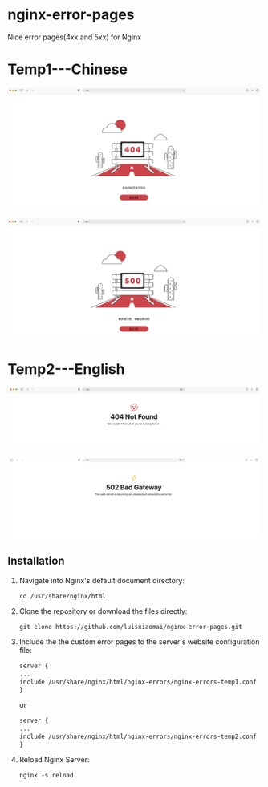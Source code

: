 # nginx-error-pages
Nice error pages(4xx and 5xx) for Nginx

# Temp1---Chinese
![404 error page](https://github.com/luisxiaomai/Images/blob/master/Nginx-Error-Pages/temp1-404.png)

![500 error page](https://github.com/luisxiaomai/Images/blob/master/Nginx-Error-Pages/temp1-500.png)

# Temp2---English
![404 error page](https://github.com/luisxiaomai/Images/blob/master/Nginx-Error-Pages/temp2-404.png)

![502 error page](https://github.com/luisxiaomai/Images/blob/master/Nginx-Error-Pages/temp2-502.png)

## Installation

1. Navigate into Nginx's default document directory:
	```
    cd /usr/share/nginx/html
    ```
2. Clone the repository or download the files directly:
	```
    git clone https://github.com/luisxiaomai/nginx-error-pages.git
    ```

3. Include the  the custom error pages to the server's website configuration file:
	```
    server {
    ...
    include /usr/share/nginx/html/nginx-errors/nginx-errors-temp1.conf
    }
    ```
    or
    ```
    server {
    ...
    include /usr/share/nginx/html/nginx-errors/nginx-errors-temp2.conf
    }
    ```
4. Reload Nginx Server:
	  ```
    nginx -s reload
    ```
